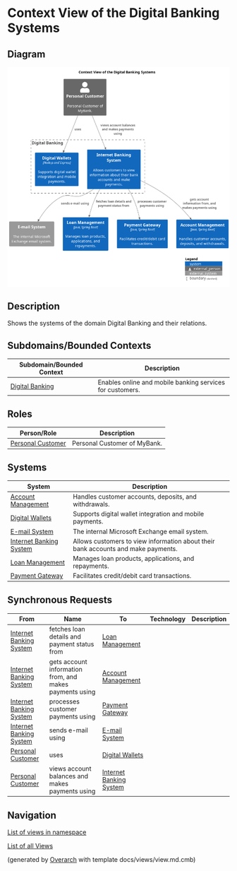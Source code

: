 # Context View of the Digital Banking Systems

## Diagram
![Context View of the Digital Banking Systems](../../mybank/digital-banking/context-view.png)

## Description
Shows the systems of the domain Digital Banking and their relations.

## Subdomains/Bounded Contexts
| Subdomain/Bounded Context | Description |
|---|---|
| [Digital Banking](../../mybank/digital-banking/context-boundary.md)| Enables online and mobile banking services for customers. |

## Roles
| Person/Role | Description |
|---|---|
| [Personal Customer](../../mybank/personal-customer.md)| Personal Customer of MyBank. |

## Systems
| System | Description |
|---|---|
| [Account Management](../../mybank/core-banking/account-management-system.md)| Handles customer accounts, deposits, and withdrawals. |
| [Digital Wallets](../../mybank/digital-banking/digital-wallets-system.md)| Supports digital wallet integration and mobile payments. |
| [E-mail System](../../mybank/email-system.md)| The internal Microsoft Exchange email system. |
| [Internet Banking System](../../mybank/digital-banking/internet-banking-system/internet-banking-system.md)| Allows customers to view information about their bank accounts and make payments. |
| [Loan Management](../../mybank/core-banking/loan-management-system.md)| Manages loan products, applications, and repayments. |
| [Payment Gateway](../../mybank/payment/payment-gateway-system.md)| Facilitates credit/debit card transactions. |

## Synchronous Requests
| From | Name | To | Technology | Description |
|---|---|---|---|---|
| [Internet Banking System](../../mybank/digital-banking/internet-banking-system/internet-banking-system.md) | fetches loan details and payment status from | [Loan Management](../../mybank/core-banking/loan-management-system.md) |  |  |
| [Internet Banking System](../../mybank/digital-banking/internet-banking-system/internet-banking-system.md) | gets account information from, and makes payments using | [Account Management](../../mybank/core-banking/account-management-system.md) |  |  |
| [Internet Banking System](../../mybank/digital-banking/internet-banking-system/internet-banking-system.md) | processes customer payments using | [Payment Gateway](../../mybank/payment/payment-gateway-system.md) |  |  |
| [Internet Banking System](../../mybank/digital-banking/internet-banking-system/internet-banking-system.md) | sends e-mail using | [E-mail System](../../mybank/email-system.md) |  |  |
| [Personal Customer](../../mybank/personal-customer.md) | uses | [Digital Wallets](../../mybank/digital-banking/digital-wallets-system.md) |  |  |
| [Personal Customer](../../mybank/personal-customer.md) | views account balances and makes payments using | [Internet Banking System](../../mybank/digital-banking/internet-banking-system/internet-banking-system.md) |  |  |

## Navigation
[List of views in namespace](./views-in-namespace.md)

[List of all Views](../../views.md)


(generated by [Overarch](https://github.com/soulspace-org/overarch) with template docs/views/view.md.cmb)

